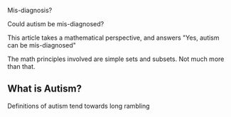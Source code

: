 Mis-diagnosis?

Could autism be mis-diagnosed?

This article takes a mathematical perspective, and answers "Yes, autism can be mis-diagnosed"

The math principles involved are simple sets and subsets. Not much more than that.

## What is Autism?

Definitions of autism tend towards long rambling 